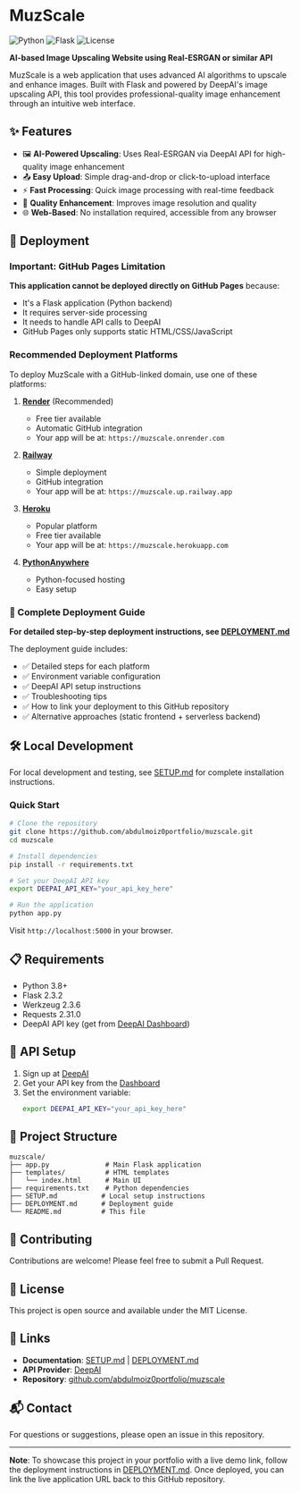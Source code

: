 # MuzScale

![Python](https://img.shields.io/badge/Python-3.8+-blue.svg)
![Flask](https://img.shields.io/badge/Flask-2.3.2-green.svg)
![License](https://img.shields.io/badge/license-MIT-blue.svg)

**AI-based Image Upscaling Website using Real-ESRGAN or similar API**

MuzScale is a web application that uses advanced AI algorithms to upscale and enhance images. Built with Flask and powered by DeepAI's image upscaling API, this tool provides professional-quality image enhancement through an intuitive web interface.

## ✨ Features

- 🖼️ **AI-Powered Upscaling**: Uses Real-ESRGAN via DeepAI API for high-quality image enhancement
- 📤 **Easy Upload**: Simple drag-and-drop or click-to-upload interface
- ⚡ **Fast Processing**: Quick image processing with real-time feedback
- 🎨 **Quality Enhancement**: Improves image resolution and quality
- 🌐 **Web-Based**: No installation required, accessible from any browser

## 🚀 Deployment

### Important: GitHub Pages Limitation

**This application cannot be deployed directly on GitHub Pages** because:
- It's a Flask application (Python backend)
- It requires server-side processing
- It needs to handle API calls to DeepAI
- GitHub Pages only supports static HTML/CSS/JavaScript

### Recommended Deployment Platforms

To deploy MuzScale with a GitHub-linked domain, use one of these platforms:

1. **[Render](https://render.com)** (Recommended)
   - Free tier available
   - Automatic GitHub integration
   - Your app will be at: `https://muzscale.onrender.com`

2. **[Railway](https://railway.app)**
   - Simple deployment
   - GitHub integration
   - Your app will be at: `https://muzscale.up.railway.app`

3. **[Heroku](https://heroku.com)**
   - Popular platform
   - Free tier available
   - Your app will be at: `https://muzscale.herokuapp.com`

4. **[PythonAnywhere](https://www.pythonanywhere.com)**
   - Python-focused hosting
   - Easy setup

### 📖 Complete Deployment Guide

**For detailed step-by-step deployment instructions, see [DEPLOYMENT.md](./DEPLOYMENT.md)**

The deployment guide includes:
- ✅ Detailed steps for each platform
- ✅ Environment variable configuration
- ✅ DeepAI API setup instructions
- ✅ Troubleshooting tips
- ✅ How to link your deployment to this GitHub repository
- ✅ Alternative approaches (static frontend + serverless backend)

## 🛠️ Local Development

For local development and testing, see [SETUP.md](./SETUP.md) for complete installation instructions.

### Quick Start

```bash
# Clone the repository
git clone https://github.com/abdulmoiz0portfolio/muzscale.git
cd muzscale

# Install dependencies
pip install -r requirements.txt

# Set your DeepAI API key
export DEEPAI_API_KEY="your_api_key_here"

# Run the application
python app.py
```

Visit `http://localhost:5000` in your browser.

## 📋 Requirements

- Python 3.8+
- Flask 2.3.2
- Werkzeug 2.3.6
- Requests 2.31.0
- DeepAI API key (get from [DeepAI Dashboard](https://deepai.org/dashboard/profile))

## 🔑 API Setup

1. Sign up at [DeepAI](https://deepai.org)
2. Get your API key from the [Dashboard](https://deepai.org/dashboard/profile)
3. Set the environment variable:
   ```bash
   export DEEPAI_API_KEY="your_api_key_here"
   ```

## 📁 Project Structure

```
muzscale/
├── app.py              # Main Flask application
├── templates/          # HTML templates
│   └── index.html      # Main UI
├── requirements.txt    # Python dependencies
├── SETUP.md           # Local setup instructions
├── DEPLOYMENT.md      # Deployment guide
└── README.md          # This file
```

## 🤝 Contributing

Contributions are welcome! Please feel free to submit a Pull Request.

## 📝 License

This project is open source and available under the MIT License.

## 🔗 Links

- **Documentation**: [SETUP.md](./SETUP.md) | [DEPLOYMENT.md](./DEPLOYMENT.md)
- **API Provider**: [DeepAI](https://deepai.org)
- **Repository**: [github.com/abdulmoiz0portfolio/muzscale](https://github.com/abdulmoiz0portfolio/muzscale)

## 📬 Contact

For questions or suggestions, please open an issue in this repository.

---

**Note**: To showcase this project in your portfolio with a live demo link, follow the deployment instructions in [DEPLOYMENT.md](./DEPLOYMENT.md). Once deployed, you can link the live application URL back to this GitHub repository.
